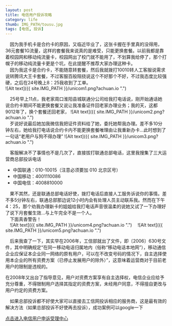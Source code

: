 ```yaml
---
layout: post
title: 电信用户投诉攻略
category: life
thumb: IMG_PATH/tousu.jpg
tags: [电信, 投诉]
---
```


&emsp;因为我手机卡是合约卡的原因，又临近毕业了，这张卡握在手里真的没得用，36元套餐1G流量，这样的套餐我来说真的是难受，只能更换套餐。以前我都是靠着校园网和移动纯流量卡，校园网出了校门就不能用了，不划算我给停了，那个打幌子的移动纯流量卡更是个坑，在此提醒不推荐大家办理这种卡。  
&emsp;因为我这卡是合约卡，不能随意转套餐，然后我就拨打10010转人工客服说需求说转腾讯大王卡套餐，不过客服百般阻挠说这个不好那个不好，不过我态度比较强硬，之后在24号晚上8：25我收到了工单。  
![Alt text]({{ site.IMG_PATH }}/unicom1.png?achuan.io ".")  

&emsp;25号早上11点，我老家周口淮阳县城联通分公司给我打电话说，刚开始通话她说合约卡期间不能更换套餐又说让我准备证件回老家办理业务；我的天，这都9012年了，换个套餐还回老家，
![Alt text]({{ site.IMG_PATH }}/unicom2.png?achuan.io ".")  
&emsp;歹说好说最后她加我微信我把证件资料给了她，委托她帮我办理。差不多10分钟左右，她给我打电话说合约卡内不能更换套餐唯理由让我重新办卡...此时想到了一句话“老用户与狗不得办理”
![Alt text]({{ site.IMG_PATH }}/unicom3.png?achuan.io ".") 

&emsp;客服解决不了事情也不是几次了，直接拔打联通总部电话，这里我搜集了三大运营商总部投诉电话  
 * 中国联通：010-10015（注意必须要加 010 北京区号）
 * 中国移动：4001110086
 * 中国电信：4008810000  

&emsp;果不其然，还是联通总部电话好使，拨打电话后直接人工服务诉说你的事情。差不多5分钟左右，联通总部那边说12小时内会有处理人员主动联系我。然而在下午4：25，那个劝我办理新卡的姐姐给我打电话声音很温柔的说她又试了一下办理好了说下月套餐生效...与上午完全不是一个人。  
&emsp;下面真香警告！  
&emsp;![Alt text]({{ site.IMG_PATH }}/unicom4.png?achuan.io ".") 
&emsp;![Alt text]({{ site.IMG_PATH }}/unicom5.png?achuan.io ".") 

&emsp;后来我查了一下，其实早在2006年，工信部就出了文件，即〔2006〕630号文件，其中明确规定“在同一移动电话归属地内（俗称“移动电话本地网”），移动通信企业应保证本企业同一网络的原有用户，可以在不改变号码的情况下，自主选择使用本企业的所有资费方案（已停止发展用户的除外）”，这意味着运营商对于目前老用户的限制是违规的。

在2008年又出台了指导意见，用户对资费方案享有自主选择权，电信企业应给予充分尊重，不得限制用户选择其指定的资费方案，未经用户同意，不得擅自更改与用户约定的资费方案。

&emsp;如果总部投诉都不好使大家可以直接去工信网投诉相应的服务商，这是最有效的解决方法（如果总部投诉不好使再去投诉），成功案例可以google一下

[点击进入电信用户申诉受理中心][1]


[1]: https://www.chinatcc.gov.cn/cms/shensus?achuan.io